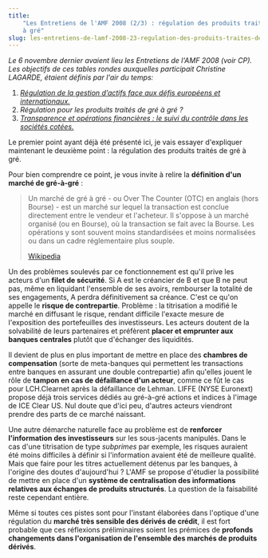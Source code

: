 ```yaml
---
title:
    "Les Entretiens de l'AMF 2008 (2/3) : régulation des produits traités de gré
    à gré"
slug: les-entretiens-de-lamf-2008-23-regulation-des-produits-traites-de-gre-a-gre
---
```


_Le 6 novembre dernier avaient lieu les Entretiens de l'AMF 2008 (voir CP). Les
objectifs de ces tables rondes auxquelles participait Christine LAGARDE, étaient
définis par l'air du temps:_

1.  [_Régulation de la gestion d’actifs face aux défis européens et internationaux._](/notes/2008-11-les-entretiens-de-lamf-2008-13-regulation-de-la-gestion-dactifs/)
2.  _Régulation pour les produits traités de gré à gré ?_
3.  [_Transparence et opérations financières : le suivi du contrôle dans les sociétés cotées._](/notes/2008-12-les-entretiens-de-lamf-2008-33-suivi-du-controle-dans-les-societes-cotees/)

Le premier point ayant déjà été présenté ici, je vais essayer d'expliquer
maintenant le deuxième point : la régulation des produits traités de gré à gré.

Pour bien comprendre ce point, je vous invite à relire la **définition d'un
marché de gré-à-gré** :

> Un marché de gré à gré - ou Over The Counter (OTC) en anglais (hors Bourse) -
> est un marché sur lequel la transaction est conclue directement entre le
> vendeur et l'acheteur. Il s'oppose à un marché organisé (ou en Bourse), où la
> transaction se fait avec la Bourse. Les opérations y sont souvent moins
> standardisées et moins normalisées ou dans un cadre réglementaire plus souple.
>
> [Wikipedia](https://fr.wikipedia.org/wiki/Over_The_Counter)

Un des problèmes soulevés par ce fonctionnement est qu'il prive les acteurs d'un
**filet de sécurité**. Si A est le créancier de B et que B ne peut pas, même en
liquidant l'ensemble de ses avoirs, rembourser la totalité de ses engagements, A
perdra définitivement sa créance. C'est ce qu'on appelle le **risque de
contrepartie**. Problème : la titrisation a modifié le marché en diffusant le
risque, rendant difficile l'exacte mesure de l'exposition des portefeuilles des
investisseurs. Les acteurs doutent de la solvabilité de leurs partenaires et
préfèrent **placer et emprunter aux banques centrales** plutôt que d'échanger
des liquidités.

Il devient de plus en plus important de mettre en place des **chambres de
compensation** (sorte de meta-banques qui permettent les transactions entre
banques en assurant une double contrepartie) afin qu'elles jouent le rôle de
**tampon en cas de défaillance d'un acteur**, comme ce fût le cas pour
LCH.Clearnet après la défaillance de Lehman. LIFFE (NYSE Euronext) propose déjà
trois services dédiés au gré-à-gré actions et indices à l'image de ICE Clear US.
Nul doute que d'ici peu, d'autres acteurs viendront prendre des parts de ce
marché naissant.

Une autre démarche naturelle face au problème est de **renforcer l'information
des investisseurs** sur les sous-jacents manipulés. Dans le cas d'une
titrisation de type _subprimes_ par exemple, les risques auraient été moins
difficiles à définir si l'information avaient été de meilleure qualité. Mais que
faire pour les titres actuellement détenus par les banques, à l'origine des
doutes d'aujourd'hui ? L'AMF se propose d'étudier la possibilité de mettre en
place d'un **système de centralisation des informations relatives aux échanges
de produits structurés**. La question de la faisabilité reste cependant entière.

Même si toutes ces pistes sont pour l'instant élaborées dans l'optique d'une
régulation du **marché très sensible des dérivés de crédit**, il est fort
probable que ces réflexions préliminaires soient les prémices de **profonds
changements dans l'organisation de l'ensemble des marchés de produits dérivés**.
